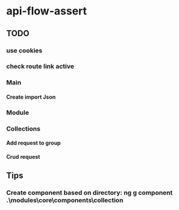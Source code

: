 # api-flow-assert

## TODO
### use cookies
### check route link active

### Main
#### Create import Json

### Module

### Collections
#### Add request to group
#### Crud request


## Tips
### Create component based on directory: ng g component .\modules\core\components\collection

